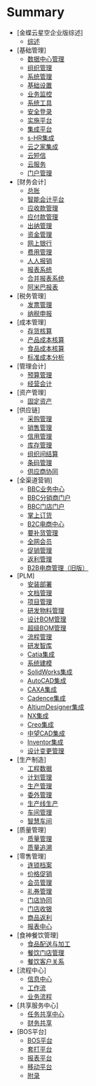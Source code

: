 # Summary

* [金蝶云星空企业版综述]
    * [综述](金蝶云星空企业版综述/综述.md)
* [基础管理]
    * [数据中心管理](基础管理/数据中心管理.md)
    * [组织管理](基础管理/组织管理.md)
    * [系统管理](基础管理/系统管理.md)
    * [基础设置](基础管理/基础设置.md)
    * [业务监控](基础管理/业务监控.md)
    * [系统工具](基础管理/系统工具.md)
    * [安全登录](基础管理/安全登录.md)
    * [实施平台](基础管理/实施平台.md)
    * [集成平台](基础管理/集成平台.md)
    * [s-HR集成](基础管理/s-HR集成.md)
    * [云之家集成](基础管理/云之家集成.md)
    * [云短信](基础管理/云短信.md)
    * [云服务](基础管理/云服务.md)
    * [门户管理](基础管理/门户管理.md)
* [财务会计]
    * [总账](财务会计/总账.md)
    * [智能会计平台](财务会计/智能会计平台.md)
    * [应收款管理](财务会计/应收款管理.md)
    * [应付款管理](财务会计/应付款管理.md)
    * [出纳管理](财务会计/出纳管理.md)
    * [资金管理](财务会计/资金管理.md)
    * [网上银行](财务会计/网上银行.md)
    * [费用管理](财务会计/费用管理.md)
    * [人人报销](财务会计/人人报销.md)
    * [报表系统](财务会计/报表系统.md)
    * [合并报表系统](财务会计/合并报表系统.md)
    * [阿米巴报表](财务会计/阿米巴报表.md)
* [税务管理]
    * [发票管理](税务管理/发票管理.md)
    * [纳税申报](税务管理/纳税申报.md)
* [成本管理]
    * [存货核算](成本管理/存货核算.md)
    * [产品成本核算](成本管理/产品成本核算.md)
    * [食品成本核算](成本管理/食品成本核算.md)
    * [标准成本分析](成本管理/标准成本分析.md)
* [管理会计]
    * [预算管理](管理会计/预算管理.md)
    * [经营会计](管理会计/经营会计.md)
* [资产管理]
    * [固定资产](资产管理/固定资产.md)
* [供应链]
    * [采购管理](供应链/采购管理.md)
    * [销售管理](供应链/销售管理.md)
    * [信用管理](供应链/信用管理.md)
    * [库存管理](供应链/库存管理.md)
    * [组织间结算](供应链/组织间结算.md)
    * [条码管理](供应链/条码管理.md)
    * [供应商协同](供应链/供应商协同.md)
* [全渠道营销]
    * [BBC业务中心](全渠道营销/BBC业务中心.md)
    * [BBC分销商门户](全渠道营销/BBC分销商门户.md)
    * [BBC门店门户](全渠道营销/BBC门店门户.md)
    * [掌上订货](全渠道营销/掌上订货.md)
    * [B2C电商中心](全渠道营销/B2C电商中心.md)
    * [要补货管理](全渠道营销/要补货管理.md)
    * [全网会员](全渠道营销/全网会员.md)
    * [促销管理](全渠道营销/促销管理.md)
    * [返利管理](全渠道营销/返利管理.md)
    * [B2B电商管理（旧版）](全渠道营销/B2B电商管理（旧版）.md)
* [PLM]
    * [安装部署](PLM/安装部署.md)
    * [文档管理](PLM/文档管理.md)
    * [项目管理](PLM/项目管理.md)
    * [研发物料管理](PLM/研发物料管理.md)
    * [设计BOM管理](PLM/设计BOM管理.md)
    * [超级BOM管理](PLM/超级BOM管理.md)
    * [流程管理](PLM/流程管理.md)
    * [研发智库](PLM/研发智库.md)
    * [Catia集成](PLM/Catia集成.md)
    * [系统建模](PLM/系统建模.md)
    * [SolidWorks集成](PLM/SolidWorks集成.md)
    * [AutoCAD集成](PLM/AutoCAD集成.md)
    * [CAXA集成](PLM/CAXA集成.md)
    * [Cadence集成](PLM/Cadence集成.md)
    * [AltiumDesigner集成](PLM/AltiumDesigner集成.md)
    * [NX集成](PLM/NX集成.md)
    * [Creo集成](PLM/Creo集成.md)
    * [中望CAD集成](PLM/中望CAD集成.md)
    * [Inventor集成](PLM/Inventor集成.md)
    * [设计变更管理](PLM/设计变更管理.md)
* [生产制造]
    * [工程数据](生产制造/工程数据.md)
    * [计划管理](生产制造/计划管理.md)
    * [生产管理](生产制造/生产管理.md)
    * [委外管理](生产制造/委外管理.md)
    * [生产线生产](生产制造/生产线生产.md)
    * [车间管理](生产制造/车间管理.md)
    * [智慧车间](生产制造/智慧车间.md)
* [质量管理]
    * [质量管理](质量管理/质量管理.md)
    * [质量追溯](质量管理/质量追溯.md)
* [零售管理]
    * [连锁档案](零售管理/连锁档案.md)
    * [价格促销](零售管理/价格促销.md)
    * [会员管理](零售管理/会员管理.md)
    * [礼券管理](零售管理/礼券管理.md)
    * [门店协同](零售管理/门店协同.md)
    * [门店收银](零售管理/门店收银.md)
    * [商品返利](零售管理/商品返利.md)
    * [报表中心](零售管理/报表中心.md)
* [食神餐饮管理]
    * [食品配送与加工](食神餐饮管理/食品配送与加工.md)
    * [餐饮门店管理](食神餐饮管理/餐饮门店管理.md)
    * [餐饮客户关系](食神餐饮管理/餐饮客户关系.md)
* [流程中心]
    * [信息中心](流程中心/信息中心.md)
    * [工作流](流程中心/工作流.md)
    * [业务流程](流程中心/业务流程.md)
* [共享服务中心]
    * [任务共享中心](共享服务中心/任务共享中心.md)
    * [财务共享](共享服务中心/财务共享.md)
* [BOS平台]
    * [BOS平台](BOS平台/BOS平台.md)
    * [套打平台](BOS平台/套打平台.md)
    * [报表平台](BOS平台/报表平台.md)
    * [移动平台](BOS平台/移动平台.md)
    * [附录](BOS平台/附录.md)
